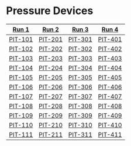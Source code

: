 # Pressure Devices

|[Run 1](../flow_runs/run_1.md)|[Run 2](../flow_runs/run_2.md)|[Run 3](../flow_runs/run_3.md)|[Run 4](../flow_runs/run_4.md)|
|---|---|---|---|
[PIT-101](../devices/PIT-101.md)|[PIT-201](../devices/PIT-201.md)|[PIT-301](../devices/PIT-301.md)|[PIT-401](../devices/PIT-401.md)
[PIT-102](../devices/PIT-102.md)|[PIT-202](../devices/PIT-202.md)|[PIT-302](../devices/PIT-302.md)|[PIT-402](../devices/PIT-402.md)
[PIT-103](../devices/PIT-103.md)|[PIT-203](../devices/PIT-203.md)|[PIT-303](../devices/PIT-303.md)|[PIT-403](../devices/PIT-403.md)
[PIT-104](../devices/PIT-104.md)|[PIT-204](../devices/PIT-204.md)|[PIT-304](../devices/PIT-304.md)|[PIT-404](../devices/PIT-404.md)
[PIT-105](../devices/PIT-105.md)|[PIT-205](../devices/PIT-205.md)|[PIT-305](../devices/PIT-305.md)|[PIT-405](../devices/PIT-405.md)
[PIT-106](../devices/PIT-106.md)|[PIT-206](../devices/PIT-206.md)|[PIT-306](../devices/PIT-306.md)|[PIT-406](../devices/PIT-406.md)
[PIT-107](../devices/PIT-107.md)|[PIT-207](../devices/PIT-207.md)|[PIT-307](../devices/PIT-307.md)|[PIT-407](../devices/PIT-407.md)
[PIT-108](../devices/PIT-108.md)|[PIT-208](../devices/PIT-208.md)|[PIT-308](../devices/PIT-308.md)|[PIT-408](../devices/PIT-408.md)
[PIT-109](../devices/PIT-109.md)|[PIT-209](../devices/PIT-209.md)|[PIT-309](../devices/PIT-309.md)|[PIT-409](../devices/PIT-409.md)
[PIT-110](../devices/PIT-110.md)|[PIT-210](../devices/PIT-210.md)|[PIT-310](../devices/PIT-310.md)|[PIT-410](../devices/PIT-410.md)
[PIT-111](../devices/PIT-111.md)|[PIT-211](../devices/PIT-211.md)|[PIT-311](../devices/PIT-311.md)|[PIT-411](../devices/PIT-411.md)